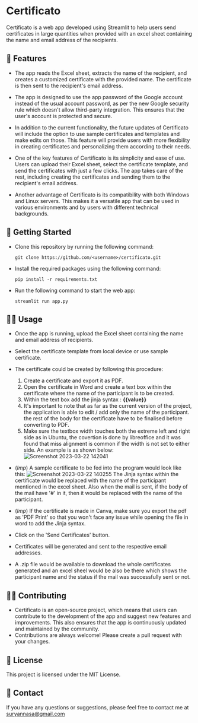 # Certificato

Certificato is a web app developed using Streamlit to help users send certificates in large quantities when provided with an excel sheet containing the name and email address of the recipients.

## 📝 Features

* The app reads the Excel sheet, extracts the name of the recipient, and creates a customized certificate with the provided name. The certificate is then sent to the recipient's email address.

* The app is designed to use the app password of the Google account instead of the usual account password, as per the new Google security rule which doesn't allow third-party integration. This ensures that the user's account is protected and secure.

* In addition to the current functionality, the future updates of Certificato will include the option to use sample certificates and templates and make edits on those. This feature will provide users with more flexibility in creating certificates and personalizing them according to their needs.

* One of the key features of Certificato is its simplicity and ease of use. Users can upload their Excel sheet, select the certificate template, and send the certificates with just a few clicks. The app takes care of the rest, including creating the certificates and sending them to the recipient's email address.

* Another advantage of Certificato is its compatibility with both Windows and Linux servers. This makes it a versatile app that can be used in various environments and by users with different technical backgrounds.

## 🚀 Getting Started

* Clone this repository by running the following command:

    `git clone https://github.com/<username>/certificato.git`

* Install the required packages using the following command:

    `pip install -r requirements.txt`
* Run the following command to start the web app:

    `streamlit run app.py`

## 👩‍💻 Usage

* Once the app is running, upload the Excel sheet containing the name and email address of recipients.
* Select the certificate template from local device or use sample certificate.
* The certificate could be created by following this procedure:
    1. Create a certificate and export it as PDF.
    2. Open the certificate in Word and create a text box within the certificate where the name of the participant is to be created.
    3. Within the text box add the jinja syntax : **{{value}}**
    4. It's important to note that as far as the current version of the project, the application is able to edit / add only the name of the participant. the rest of the body for the certificate have to be finalised before converting to PDF.
    5. Make sure the textbox width touches both the extreme left and right side as in Ubuntu, the covertion is done by libreoffice and it was found that miss alignment is common if the width is not set to either side. An example is as shown below:
    ![Screenshot 2023-03-22 142041](https://user-images.githubusercontent.com/76394506/226849663-c88463e8-cb99-4e5f-9a33-a30303a7e76a.png)

* (*Imp*) A sample certificate to be fed into the program would look like this:
    ![Screenshot 2023-03-22 140255](https://user-images.githubusercontent.com/76394506/226845377-6c625f62-6392-4b62-80cd-4cb6ddae9fb4.png)
    The Jinja syntax within the certificate would be replaced with the name of the participant mentioned in the excel sheet. Also when the mail is sent, if the body of the mail have '#' in it, then it would be replaced with the name of the participant.
* (*Imp*) If the certificate is made in Canva, make sure you export the pdf as 'PDF Print' so that you won't face any issue while opening the file in word to add the Jinja syntax.
* Click on the 'Send Certificates' button.
* Certificates will be generated and sent to the respective email addresses.
* A .zip file would be available to download the whole certificates generated and an excel sheel would be also be there which shows the participant name and the status if the mail was successfully sent or not.

## 👨‍💻 Contributing

* Certificato is an open-source project, which means that users can contribute to the development of the app and suggest new features and improvements. This also ensures that the app is continuously updated and maintained by the community.
* Contributions are always welcome! Please create a pull request with your changes.

## 📝 License

This project is licensed under the MIT License.

## 📧 Contact

If you have any questions or suggestions, please feel free to contact me at suryannasa@gmail.com
